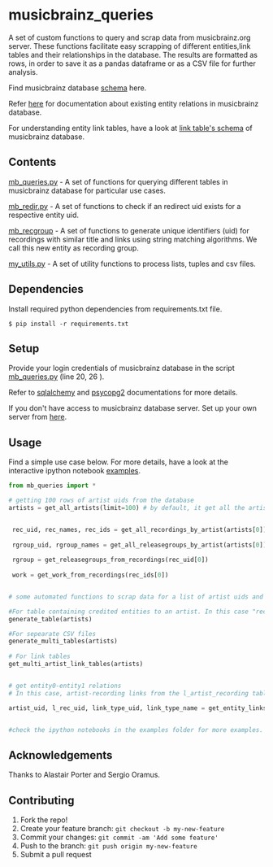 # musicbrainz_queries


A set of custom functions to query and scrap data from musicbrainz.org server. These functions facilitate easy scrapping of different entities,link tables and their relationships in the database. The results are formatted as rows, in order to save it as a pandas dataframe or as a CSV file for further analysis.


Find musicbrainz database [schema](https://wiki.musicbrainz.org/-/images/5/52/ngs.png) here. 

Refer [here](https://musicbrainz.org/relationships) for documentation about existing entity relations in musicbrainz database.

For understanding entity link tables, have a look at [link table's schema](https://musicbrainz.org/doc/MusicBrainz_Database/Schema#Relationship_table_structure) of musicbrainz database.


## Contents

[mb_queries.py](https://github.com/albincorreya/musicbrainz_queries/blob/master/mb_queries.py) - A set of functions for querying different tables in musicbrainz database for particular use cases.

[mb_redir.py](https://github.com/albincorreya/musicbrainz_queries/blob/master/mb_redir.py) - A set of functions to check if an redirect uid exists for a respective entity uid.

[mb_recgroup](https://github.com/albincorreya/musicbrainz_queries/blob/master/mb_recgroup.py) - A set of functions to generate unique identifiers (uid) for recordings with similar title and links using string matching algorithms. We call this new entity as recording group.

[my_utils.py](https://github.com/albincorreya/musicbrainz_queries/blob/master/my_utils.py) - A set of utility functions to process lists, tuples and csv files.

## Dependencies

Install required python dependencies from requirements.txt file.

    $ pip install -r requirements.txt

## Setup

Provide your login credentials of musicbrainz database in the script [mb_queries.py](https://github.com/albincorreya/musicbrainz_queries/blob/master/mb_queries.py) (line 20, 26 ).

Refer to [sqlalchemy](http://docs.sqlalchemy.org/en/latest/core/engines.html) and [psycopg2](http://initd.org/psycopg/docs/module.html) documentations for more details.

If you don't have access to musicbrainz database server. Set up your own server from [here](https://musicbrainz.org/doc/MusicBrainz_Server).

## Usage


Find a simple use case below. For more details, have a look at the interactive ipython notebook [examples](https://github.com/albincorreya/musicbrainz_queries/tree/master/examples).

  ```python
  from mb_queries import *
 
  # getting 100 rows of artist uids from the database
  artists = get_all_artists(limit=100) # by default, it get all the artist rows from the database if no limits specified.
  

   rec_uid, rec_names, rec_ids = get_all_recordings_by_artist(artists[0])
   
   rgroup_uid, rgroup_names = get_all_releasegroups_by_artist(artists[0])
   
   rgroup = get_releasegroups_from_recordings(rec_uid[0])
   
   work = get_work_from_recordings(rec_ids[0])
  
  
  # some automated functions to scrap data for a list of artist uids and save it to an CSV file
  
  #For table containing credited entities to an artist. In this case "recording, release_group, and work".
  generate_table(artists)  
  
  #For sepearate CSV files
  generate_multi_tables(artists)
   
  # For link tables
  get_multi_artist_link_tables(artists)
  
  
  # get entity0-entity1 relations
  # In this case, artist-recording links from the l_artist_recording table
  
  artist_uid, l_rec_uid, link_type_uid, link_type_name = get_entity_links(artists[0],'artist','recording')
  
  
  #check the ipython notebooks in the examples folder for more examples.
  
  ```

## Acknowledgements

Thanks to Alastair Porter and Sergio Oramus.


## Contributing
1. Fork the repo!
2. Create your feature branch: `git checkout -b my-new-feature`
3. Commit your changes: `git commit -am 'Add some feature'`
4. Push to the branch: `git push origin my-new-feature`
5. Submit a pull request
